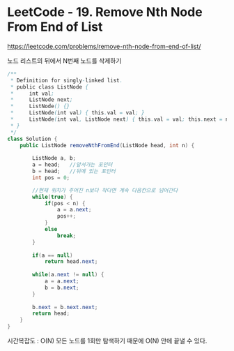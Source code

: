 # LeetCode - 19. Remove Nth Node From End of List

https://leetcode.com/problems/remove-nth-node-from-end-of-list/
  
노드 리스트의 뒤에서 N번째 노드를 삭제하기

```Java
/**
 * Definition for singly-linked list.
 * public class ListNode {
 *     int val;
 *     ListNode next;
 *     ListNode() {}
 *     ListNode(int val) { this.val = val; }
 *     ListNode(int val, ListNode next) { this.val = val; this.next = next; }
 * }
 */
class Solution {
    public ListNode removeNthFromEnd(ListNode head, int n) {
        
        ListNode a, b;
        a = head;   //앞서가는 포인터
        b = head;   //뒤에 있는 포인터
        int pos = 0;

        //현재 위치가 주어진 n보다 작다면 계속 다음칸으로 넘어간다
        while(true) {
            if(pos < n) {
                a = a.next;
                pos++;
            }
            else
                break;
        }
        
        if(a == null)
            return head.next;
        
        while(a.next != null) {
            a = a.next;
            b = b.next;
        }
        
        b.next = b.next.next;
        return head;
    }
}

```

시간복잡도 : O(N)
모든 노드를 1회만 탐색하기 때문에 O(N) 안에 끝낼 수 있다.  
<br />